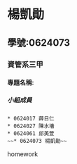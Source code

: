 # 楊凱勛

## 學號:0624073

### 資管系三甲

#### 專題名稱:

##### 小組成員
```
* 0624017 薛日仁 
* 0624027 陳水墻
* 0624061 邱美萱
~~* 0624073 楊凱勛~~
```
 homework

